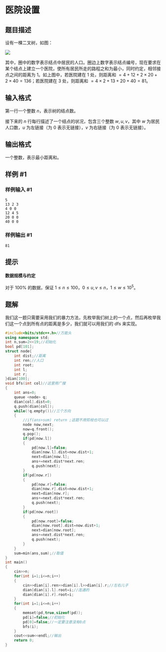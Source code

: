 # 医院设置

## 题目描述

设有一棵二叉树，如图：

![](https://cdn.luogu.com.cn/upload/image_hosting/kawht13x.png)

其中，圈中的数字表示结点中居民的人口。圈边上数字表示结点编号，现在要求在某个结点上建立一个医院，使所有居民所走的路程之和为最小，同时约定，相邻接点之间的距离为 $1$。如上图中，若医院建在 $1$ 处，则距离和 $=4+12+2\times20+2\times40=136$；若医院建在 $3$ 处，则距离和 $=4\times2+13+20+40=81$。

## 输入格式

第一行一个整数 $n$，表示树的结点数。

接下来的 $n$ 行每行描述了一个结点的状况，包含三个整数 $w, u, v$，其中 $w$ 为居民人口数，$u$ 为左链接（为 $0$ 表示无链接），$v$ 为右链接（为 $0$ 表示无链接）。

## 输出格式

一个整数，表示最小距离和。

## 样例 #1

### 样例输入 #1

```
5						
13 2 3
4 0 0
12 4 5
20 0 0
40 0 0
```

### 样例输出 #1

```
81
```

## 提示

#### 数据规模与约定

对于 $100\%$ 的数据，保证 $1 \leq n \leq 100$，$0 \leq u, v \leq n$，$1 \leq w \leq 10^5$。

## 题解
我们这一题只需要采用我们的暴力方法，先枚举我们树上的一个点，然后再枚举我们这一个点到所有点的距离是多少，我们就可以用我们的 dfs 来实现。
```cpp
#include<bits/stdc++.h>//万能头 
using namespace std;
int n,sum=2<<19;//初始化 
bool pd[101];
struct node{
    int dist;//距离
    int ren;//人口
    int root;
    int l;
    int r;
}dian[100];
void bfs(int col)//这里用广搜 
{
    int ans=0;
    queue <node> q;
    dian[col].dist=0;
    q.push(dian[col]);
    while(!q.empty())//三个方向 
    {
    	//if(ans>sum) return ;这题不用剪枝也可以过 
        node now,next;
        now=q.front();
        q.pop();
        if(pd[now.l])
        {
            pd[now.l]=false;
            dian[now.l].dist=now.dist+1;
            next=dian[now.l];
            ans+=next.dist*next.ren;
            q.push(next);
        }
        if(pd[now.r])
        {
            pd[now.r]=false;
            dian[now.r].dist=now.dist+1;
            next=dian[now.r];
            ans+=next.dist*next.ren;
            q.push(next);
        }
        if(pd[now.root])
        {
            pd[now.root]=false;
            dian[now.root].dist=now.dist+1;
            next=dian[now.root];
            ans+=next.dist*next.ren;
            q.push(next);
        }
    }
    sum=min(ans,sum);//取值 
}
int main()
{
    cin>>n;
    for(int i=1;i<=n;i++)
    {
        cin>>dian[i].ren>>dian[i].l>>dian[i].r;//左右儿子 
        dian[dian[i].l].root=i;//连通的 
        dian[dian[i].r].root=i;
    }
    for(int i=1;i<=n;i++)
    {
        memset(pd,true,sizeof(pd));
        pd[i]=false;//初始化 
        pd[0]=false;//一定要注意没有0点 
        bfs(i);
    }
    cout<<sum<<endl;//输出 
    return 0;
}
```